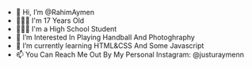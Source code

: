 - 👋 Hi, I’m @RahimAymen
- 🙋🏻‍♂️ I'm 17 Years Old
- 👨🏻‍🎓 I'm a High School Student
- 👀 I’m Interested In Playing Handball And Photoghraphy
- 🌱 I’m currently learning HTML&CSS And Some Javascript
- 📫 You Can Reach Me Out By My Personal Instagram: @justuraymenn

<!---
RahimAymen/RahimAymen is a ✨ special ✨ repository because its `README.md` (this file) appears on your GitHub profile.
You can click the Preview link to take a look at your changes.
--->
